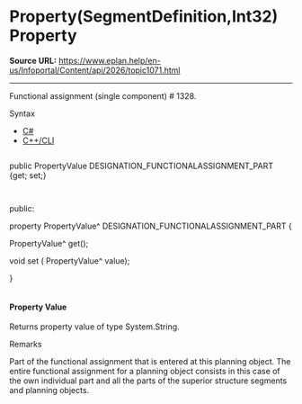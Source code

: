 # Property(SegmentDefinition,Int32) Property

**Source URL:** https://www.eplan.help/en-us/Infoportal/Content/api/2026/topic1071.html

---

Functional assignment (single component) # 1328.

Syntax

- [C#](#i-syntax-CS)
- [C++/CLI](#i-syntax-CPP2005)

```
```
public PropertyValue DESIGNATION_FUNCTIONALASSIGNMENT_PART {get; set;}
```
```

```
```
public:

property PropertyValue^ DESIGNATION_FUNCTIONALASSIGNMENT_PART {

   PropertyValue^ get();

   void set (    PropertyValue^ value);

}
```
```

#### Property Value

Returns property value of type System.String.

Remarks

Part of the functional assignment that is entered at this planning object. The entire functional assignment for a planning object consists in this case of the own individual part and all the parts of the superior structure segments and planning objects.
